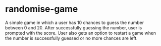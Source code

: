 # randomise-game

A simple game in which a user has 10 chances to guess the number between 0 and 20. After successfully guessing the number, user is prompted with the score. User also gets an option to restart a game when the number is successfully guessed or no more chances are left.
